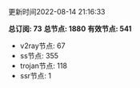更新时间2022-08-14 21:16:33

**总订阅: 73**
**总节点: 1880**
**有效节点: 541**
- v2ray节点: 67
- ss节点: 355
- trojan节点: 118
- ssr节点: 1
